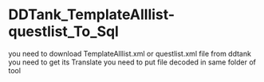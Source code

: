 # DDTank_TemplateAlllist-questlist_To_Sql
you need to download TemplateAlllist.xml or questlist.xml file from ddtank you need to get its Translate
you need to put file decoded in same folder of tool
